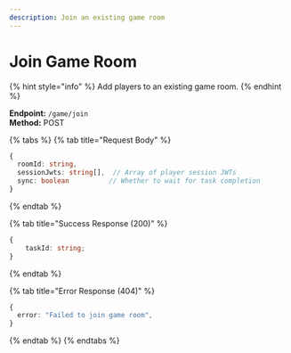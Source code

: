 ```yaml
---
description: Join an existing game room
---
```


# Join Game Room

{% hint style="info" %} Add players to an existing game room. {% endhint %}

**Endpoint:** `/game/join`  
**Method:** POST

{% tabs %} {% tab title="Request Body" %}

```typescript
{
  roomId: string,
  sessionJwts: string[],  // Array of player session JWTs
  sync: boolean          // Whether to wait for task completion
}
```

{% endtab %}

{% tab title="Success Response (200)" %}

```typescript
{
    taskId: string;
}
```

{% endtab %}

{% tab title="Error Response (404)" %}

```typescript
{
  error: "Failed to join game room",
}
```

{% endtab %} {% endtabs %}

